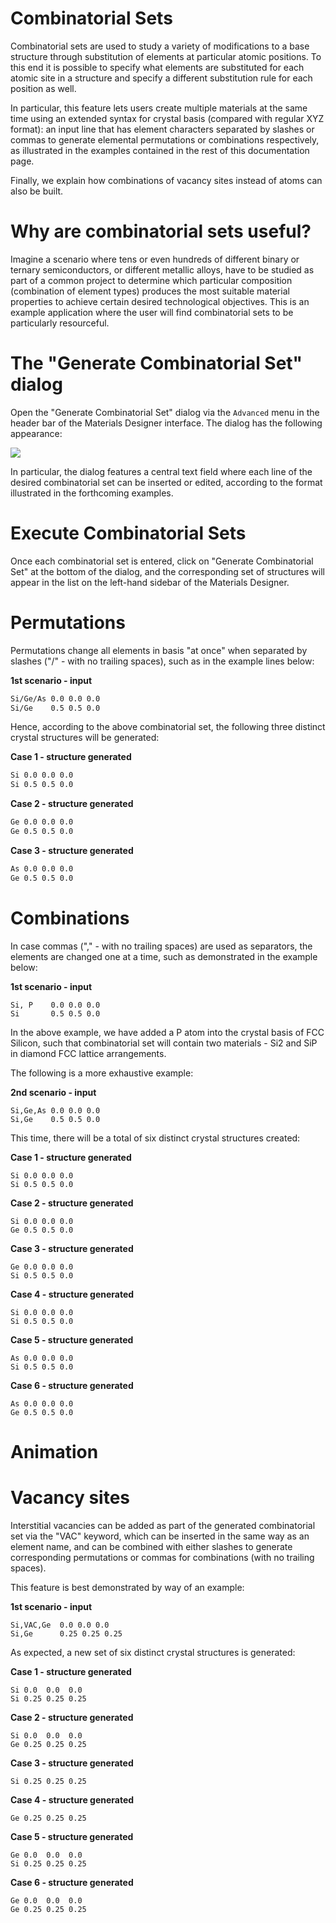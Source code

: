 # Combinatorial Sets

Combinatorial sets are used to study a variety of modifications to a base structure through substitution of elements at particular atomic positions. To this end it is possible to specify what elements are substituted for each atomic site in a structure and specify a different substitution rule for each position as well.

In particular, this feature lets users create multiple materials at the same time using an extended syntax for crystal basis (compared with regular XYZ format): an input line that has element characters separated by slashes or commas to generate elemental permutations or combinations respectively, as illustrated in the examples contained in the rest of this documentation page. 

Finally, we explain how combinations of vacancy sites instead of atoms can also be built. 

# Why are combinatorial sets useful?

Imagine a scenario where tens or even hundreds of different binary or ternary semiconductors, or different metallic alloys, have to be studied as part of a common project to determine which particular composition (combination of element types) produces the most suitable material properties to achieve certain desired technological objectives. This is an example application where the user will find combinatorial sets to be particularly resourceful.

# The "Generate Combinatorial Set" dialog

Open the "Generate Combinatorial Set" dialog via the `Advanced` menu in the header bar of the Materials Designer interface. The dialog has the following appearance:

<img src="/images/Generate-Combinatorial-Set.png"/>
 
In particular, the dialog features a central text field where each line of the desired combinatorial set can be inserted or edited, according to the format illustrated in the forthcoming examples. 

# Execute Combinatorial Sets

Once each combinatorial set is entered, click on "Generate Combinatorial Set" at the bottom of the dialog, and the corresponding set of structures will appear in the list on the left-hand sidebar of the Materials Designer.

# Permutations

Permutations change all elements in basis "at once" when separated by slashes ("/" - with no trailing spaces), such as in the example lines below:

**1st scenario - input**
```txt
Si/Ge/As 0.0 0.0 0.0
Si/Ge    0.5 0.5 0.0
```
Hence, according to the above combinatorial set, the following three distinct crystal structures will be generated:

**Case 1 - structure generated**
```txt
Si 0.0 0.0 0.0
Si 0.5 0.5 0.0
```
**Case 2 - structure generated**
```txt
Ge 0.0 0.0 0.0
Ge 0.5 0.5 0.0
```
**Case 3 - structure generated**
```txt
As 0.0 0.0 0.0
Ge 0.5 0.5 0.0
```

# Combinations

In case commas ("," - with no trailing spaces) are used as separators, the elements are changed one at a time, such as demonstrated in the example below:

**1st scenario - input**
```
Si, P    0.0 0.0 0.0
Si       0.5 0.5 0.0
```

In the above example, we have added a P atom into the crystal basis of FCC Silicon, such that combinatorial set will contain two materials - Si2 and SiP in diamond FCC lattice arrangements.

The following is a more exhaustive example:

**2nd scenario - input**
```
Si,Ge,As 0.0 0.0 0.0
Si,Ge    0.5 0.5 0.0
```

This time, there will be a total of six distinct crystal structures created:

**Case 1 - structure generated**
```
Si 0.0 0.0 0.0
Si 0.5 0.5 0.0
```
**Case 2 - structure generated**
```
Si 0.0 0.0 0.0
Ge 0.5 0.5 0.0
```
**Case 3 - structure generated**
```
Ge 0.0 0.0 0.0
Si 0.5 0.5 0.0
```
**Case 4 - structure generated**
```
Si 0.0 0.0 0.0
Si 0.5 0.5 0.0
```
**Case 5 - structure generated**
```
As 0.0 0.0 0.0
Si 0.5 0.5 0.0
```
**Case 6 - structure generated**
```
As 0.0 0.0 0.0
Ge 0.5 0.5 0.0
```

# Animation

# Vacancy sites

Interstitial vacancies can be added as part of the generated combinatorial set via the "VAC" keyword, which can be inserted in the same way as an element name, and can be combined with either slashes to generate corresponding permutations or commas for combinations (with no trailing spaces). 

This feature is best demonstrated by way of an example:

**1st scenario - input**
```
Si,VAC,Ge  0.0 0.0 0.0
Si,Ge      0.25 0.25 0.25
```

As expected,  a new set of six distinct crystal structures is generated:

**Case 1 - structure generated**
```
Si 0.0  0.0  0.0
Si 0.25 0.25 0.25
```
**Case 2 - structure generated**
```
Si 0.0  0.0  0.0
Ge 0.25 0.25 0.25
```
**Case 3 - structure generated**
```
Si 0.25 0.25 0.25
```
**Case 4 - structure generated**
```
Ge 0.25 0.25 0.25
```
**Case 5 - structure generated**
```
Ge 0.0  0.0  0.0
Si 0.25 0.25 0.25
```
**Case 6 - structure generated**
```
Ge 0.0  0.0  0.0
Ge 0.25 0.25 0.25
```

